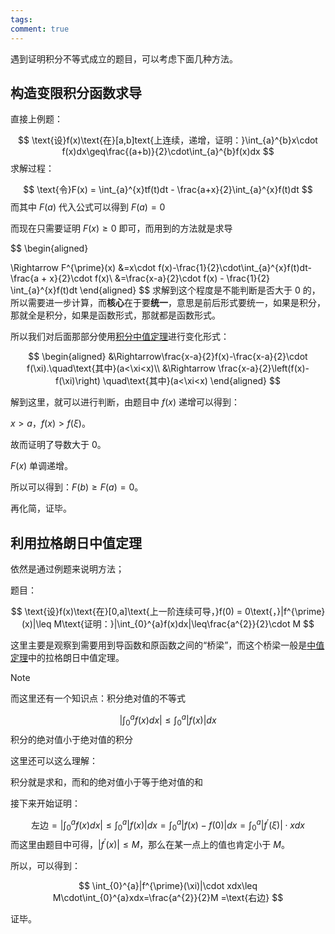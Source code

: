 ```yaml
---
tags: 
comment: true
---
```

遇到证明积分不等式成立的题目，可以考虑下面几种方法。

## 构造变限积分函数求导

直接上例题：

$$
\text{设}f(x)\text{在}[a,b]text{上连续，递增，证明：}\int_{a}^{b}x\cdot f(x)dx\geq\frac{(a+b)}{2}\cdot\int_{a}^{b}f(x)dx
$$
求解过程：

$$
\text{令}F(x) = \int_{a}^{x}tf(t)dt - \frac{a+x}{2}\int_{a}^{x}f(t)dt
$$
而其中 $F(a)$ 代入公式可以得到 $F(a) = 0$

而现在只需要证明 $F(x) \geq 0$ 即可，而用到的方法就是求导

$$
\begin{aligned}

\Rightarrow F^{\prime}(x) &=x\cdot f(x)-\frac{1}{2}\cdot\int_{a}^{x}f(t)dt-\frac{a + x}{2}\cdot f(x)\\
&=\frac{x-a}{2}\cdot f(x) - \frac{1}{2} \int_{a}^{x}f(t)dt
\end{aligned}
$$
求解到这个程度是不能判断是否大于 0 的，所以需要进一步计算，而**核心**在于要**统一**，意思是前后形式要统一，如果是积分，那就全是积分，如果是函数形式，那就都是函数形式。

所以我们对后面那部分使用[积分中值定理](积分中值定理.md)进行变化形式：

$$
\begin{aligned}
&\Rightarrow\frac{x-a}{2}f(x)-\frac{x-a}{2}\cdot f(\xi).\quad\text{其中}(a<\xi<x)\\
&\Rightarrow \frac{x-a}{2}\left(f(x)-f(\xi)\right) \quad\text{其中}(a<\xi<x)
\end{aligned}
$$

解到这里，就可以进行判断，由题目中 $f(x)$ 递增可以得到：

$x > a$，$f(x) > f(\xi)$。

故而证明了导数大于 $0$。

$F(x)$ 单调递增。

所以可以得到：$F(b) \geq F(a) = 0$。

再化简，证毕。


## 利用拉格朗日中值定理

依然是通过例题来说明方法；

题目：

$$
\text{设}f(x)\text{在}[0,a]\text{上一阶连续可导，}f(0) = 0\text{，}|f^{\prime}(x)|\leq M\text{证明：}|\int_{0}^{a}f(x)dx|\leq\frac{a^{2}}{2}\cdot M
$$

这里主要是观察到需要用到导函数和原函数之间的“桥梁”，而这个桥梁一般是[中值定理](中值定理.md)中的拉格朗日中值定理。

>[!note]
>而这里还有一个知识点：积分绝对值的不等式
>
>$$
>\left|\int_{0}^{a}f(x)dx\right| \leq \int_{0}^{a}|f(x)|dx
>$$
>积分的绝对值小于绝对值的积分
>
>这里还可以这么理解：
>
>积分就是求和，而和的绝对值小于等于绝对值的和

接下来开始证明：

$$
\text{左边} =\left|\int_{0}^{a}f(x)dx\right|\leq\int_{0}^{a}|f(x)|dx=\int_{0}^{a}|f(x)-f(0)|dx=\int_{0}^{a}|f^{\prime}(\xi)|\cdot xdx
$$
而这里由题目中可得，$|f^{\prime}(x)|\leq M$，那么在某一点上的值也肯定小于 $M$。

所以，可以得到：

$$
\int_{0}^{a}|f^{\prime}(\xi)|\cdot xdx\leq M\cdot\int_{0}^{a}xdx=\frac{a^{2}}{2}M =\text{右边}
$$

证毕。









